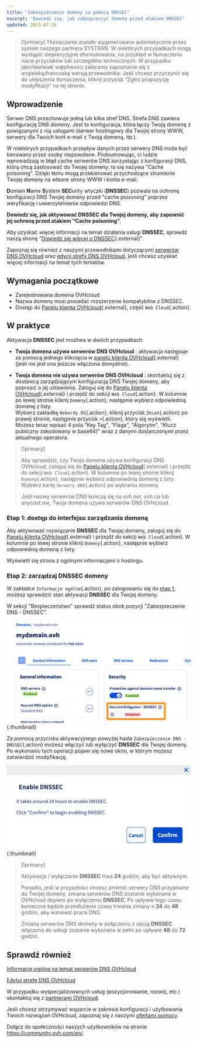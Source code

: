 ```yaml
---
title: "Zabezpieczenie domeny za pomocą DNSSEC"
excerpt: "Dowiedz się, jak zabezpieczyć domenę przed atakiem DNSSEC"
updated: 2023-07-26
---
```


> [!primary]
> Tłumaczenie zostało wygenerowane automatycznie przez system naszego partnera SYSTRAN. W niektórych przypadkach mogą wystąpić nieprecyzyjne sformułowania, na przykład w tłumaczeniu nazw przycisków lub szczegółów technicznych. W przypadku jakichkolwiek wątpliwości zalecamy zapoznanie się z angielską/francuską wersją przewodnika. Jeśli chcesz przyczynić się do ulepszenia tłumaczenia, kliknij przycisk “Zgłoś propozycję modyfikacji” na tej stronie.
>

## Wprowadzenie 

Serwer DNS przechowuje jedną lub kilka stref DNS. Strefa DNS zawiera konfigurację DNS domeny. Jest to konfiguracja, która łączy Twoją domenę z powiązanymi z nią usługami (serwer hostingowy dla Twojej strony WWW, serwery dla Twoich kont e-mail z Twoją domeną, itp.).

W niektórych przypadkach przepływ danych przez serwery DNS może być kierowany przez osoby niepowołane.
Podsumowując, ci ludzie wprowadzają w błąd cache serwerów DNS korzystając z konfiguracji DNS, którą chcą zastosować do Twojej domeny: to się nazywa "Cache poisoning".
Dzięki temu mogą przekierować przychodzące strumienie Twojej domeny na własne strony WWW i konta e-mail.

**D**omain **N**ame **S**ystem **SEC**urity wtyczki (**DNSSEC**) pozwala na ochronę konfiguracji DNS Twojej domeny przed "cache poisoning" poprzez weryfikację i uwierzytelnienie odpowiedzi DNS.

**Dowiedz się, jak aktywować DNSSEC dla Twojej domeny, aby zapewnić jej ochronę przed atakiem "Cache poisoning".**

Aby uzyskać więcej informacji na temat działania usługi **DNSSEC**, sprawdź naszą stronę "[Dowiedz się więcej o DNSSEC](/links/web/domains-dnssec){.external}".

Zapoznaj się również z naszymi przewodnikami dotyczącymi [serwerów DNS OVHcloud](/pages/web_cloud/domains/dns_server_general_information) oraz [edycji strefy DNS OVHcloud](/pages/web_cloud/domains/dns_zone_edit), jeśli chcesz uzyskać więcej informacji na temat tych tematów.

## Wymagania początkowe

- Zarejestrowana domena OVHcloud
- Nazwa domeny musi posiadać rozszerzenie kompatybilne z DNSSEC.
- Dostęp do [Panelu klienta OVHcloud](/links/manager){.external}, część `Web Cloud`{.action}.

## W praktyce

Aktywacja **DNSSEC** jest możliwa w dwóch przypadkach:

- **Twoja domena używa serwerów DNS OVHcloud** : aktywacja następuje za pomocą jednego kliknięcia w [panelu klienta OVHcloud](/links/manager){.external} (jeśli nie jest ona jeszcze włączona domyślnie).

- **Twoja domena nie używa serwerów DNS OVHcloud** : skontaktuj się z dostawcą zarządzającym konfiguracją DNS Twojej domeny, aby poprosić o jej ustawienia. Zaloguj się do [Panelu klienta OVHcloud](/links/manager){.external} i przejdź do sekcji `Web Cloud`{.action}. W kolumnie po lewej stronie kliknij `Domeny`{.action}, następnie wybierz odpowiednią domenę z listy.</br>
Wybierz zakładkę `Rekordy DS`{.action}, kliknij przycisk `Zmień`{.action} po prawej stronie, następnie przycisk `+`{.action}, który się wyświetli.</br>
Możesz teraz wpisać 4 pola "Key Tag", "Flaga", "Algorytm", "Klucz publiczny zakodowany w base64)" wraz z danymi dostarczonymi przez aktualnego operatora.

> [!primary]
>
> Aby sprawdzić, czy Twoja domena używa konfiguracji DNS OVHcloud, zaloguj się do [Panelu klienta OVHcloud](/links/manager){.external} i przejdź do sekcji `Web Cloud`{.action}. W kolumnie po lewej stronie kliknij `Domeny`{.action}, następnie wybierz odpowiednią domenę z listy. Wybierz kartę `Serwery DNS`{.action} po wybraniu domeny.
>
> Jeśli nazwy serwerów DNS kończą się na *ovh.net*, *ovh.ca* lub *anycast.me*, Twoja domena używa serwerów DNS OVHcloud.
>

### Etap 1: dostęp do interfejsu zarządzania domeną <a name="step1"></a>

Aby aktywować rozwiązanie **DNSSEC** dla Twojej domeny, zaloguj się do [Panelu klienta OVHcloud](/links/manager){.external} i przejdź do sekcji `Web Cloud`{.action}. W kolumnie po lewej stronie kliknij `Domeny`{.action}, następnie wybierz odpowiednią domenę z listy.

Wyświetli się strona z ogólnymi informacjami o hostingu. 

### Etap 2: zarządzaj DNSSEC domeny

W zakładce `Informacje ogólne`{.action}, po zalogowaniu się do [etap 1](#step1), możesz sprawdzić stan aktywacji **DNSSEC** dla Twojej domeny.

W sekcji "Bezpieczeństwo" sprawdź status obok pozycji "Zabezpieczenie DNS - DNSSEC".

![dnssec](/pages/assets/screens/control_panel/product-selection/web-cloud/domain-dns/general-information/activate-dnssec.png){.thumbnail}

Za pomocą przycisku aktywacyjnego powyżej hasła `Zabezpieczenie DNS - DNSSEC`{.action} możesz włączyć lub wyłączyć **DNSSEC** dla Twojej domeny. Po wykonaniu tych operacji pojawi się nowe okno, w którym możesz zatwierdzić modyfikację.

![dnssec](/pages/assets/screens/control_panel/product-selection/web-cloud/domain-dns/general-information/activate-dnssec-confirmation.png){.thumbnail}

> [!primary]
>
> Aktywacja / wyłączanie **DNSSEC** trwa **24** godzin, aby być aktywnym.
>
> Ponadto, jeśli w przyszłości chcesz zmienić serwery DNS przypisane do Twojej domeny, zmiana serwerów DNS zostanie wykonana w OVHcloud dopiero po wyłączeniu **DNSSEC**. Po upływie tego czasu konieczne będzie przedłużenie czasu trwania zmiany o **24** do **48** godzin, aby wznowić prace DNS.
>
> Zmiana serwerów DNS domeny w połączeniu z opcją **DNSSEC** włączona do usługi zostanie wykonana w pełni po upływie **48** do **72** godzin.
>

## Sprawdź również

[Informacje ogólne na temat serwerów DNS OVHcloud](/pages/web_cloud/domains/dns_server_general_information)

[Edytuj strefę DNS OVHcloud](/pages/web_cloud/domains/dns_zone_edit)

W przypadku wyspecjalizowanych usług (pozycjonowanie, rozwój, etc.) skontaktuj się z [partnerami OVHcloud](/links/partner).

Jeśli chcesz otrzymywać wsparcie w zakresie konfiguracji i użytkowania Twoich rozwiązań OVHcloud, zapoznaj się z naszymi [ofertami pomocy](/links/support).

Dołącz do społeczności naszych użytkowników na stronie <https://community.ovh.com/en/>. 
